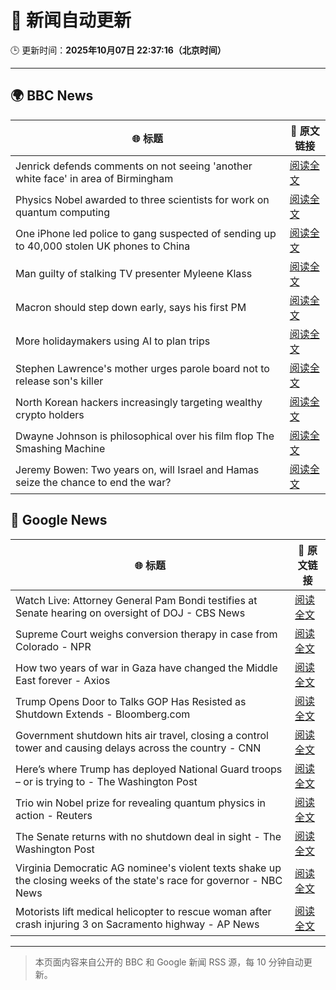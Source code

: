 # 🧠 新闻自动更新

🕒 更新时间：**2025年10月07日 22:37:16（北京时间）**

---

## 🌍 BBC News

| 🌐 标题 | 🔗 原文链接 |
|--------|-------------|
| Jenrick defends comments on not seeing 'another white face' in area of Birmingham | [阅读全文](https://www.bbc.com/news/articles/cy85zlpwne6o?at_medium=RSS&at_campaign=rss) |
| Physics Nobel awarded to three scientists for work on quantum computing | [阅读全文](https://www.bbc.com/news/articles/c98d00nq47jo?at_medium=RSS&at_campaign=rss) |
| One iPhone led police to gang suspected of sending up to 40,000 stolen UK phones to China | [阅读全文](https://www.bbc.com/news/articles/c20vlpwrzwdo?at_medium=RSS&at_campaign=rss) |
| Man guilty of stalking TV presenter Myleene Klass | [阅读全文](https://www.bbc.com/news/articles/cj0766g9edyo?at_medium=RSS&at_campaign=rss) |
| Macron should step down early, says his first PM | [阅读全文](https://www.bbc.com/news/articles/cn0rjn3l8w2o?at_medium=RSS&at_campaign=rss) |
| More holidaymakers using AI to plan trips | [阅读全文](https://www.bbc.com/news/articles/czdjzm2gv7qo?at_medium=RSS&at_campaign=rss) |
| Stephen Lawrence's mother urges parole board not to release son's killer | [阅读全文](https://www.bbc.com/news/articles/cewn99k9l7zo?at_medium=RSS&at_campaign=rss) |
| North Korean hackers increasingly targeting wealthy crypto holders | [阅读全文](https://www.bbc.com/news/articles/cwy8z7wxe03o?at_medium=RSS&at_campaign=rss) |
| Dwayne Johnson is philosophical over his film flop The Smashing Machine | [阅读全文](https://www.bbc.com/news/articles/c78400jpd40o?at_medium=RSS&at_campaign=rss) |
| Jeremy Bowen: Two years on, will Israel and Hamas seize the chance to end the war? | [阅读全文](https://www.bbc.com/news/articles/cvgqyj268ljo?at_medium=RSS&at_campaign=rss) |

## 📰 Google News

| 🌐 标题 | 🔗 原文链接 |
|--------|-------------|
| Watch Live: Attorney General Pam Bondi testifies at Senate hearing on oversight of DOJ - CBS News | [阅读全文](https://news.google.com/rss/articles/CBMioAFBVV95cUxQVjhNLTgzUURTaTNGelEtd1M0MnhJOHhfaVdJVUtiSEpHRTNEX2hrVXczdmZiMG1XWDE4LXVmN0NFc2NiRHYzNHNneEFkSFV1X0kwTjRYVEFjbU5kd19UV21jYlJtRUFkRURabmczYTU3cmk4RFE5cl9qUVlUMzdEWjhIT0VyNDk1SmdPSlY0c0FwY0pzbWhyZFZmZFFqNHM40gGmAUFVX3lxTFBPY05fNnZBVDEyZFVxcGthNjBqN3FrUk5wdEpkZTNwSElSbFZjdFM4eVlVU0h6OXFGa2liR2hUNS12OGJnM3RmZEQ0ckpScGlSVVRZcjZuLVltd1hRdUN3Z3ZoM3U0QXd6MTVONUxLMV8tVlFRbkZFTmNmMFg2V3UyMncwQUM3enoyM3ZnWlBZYWlodENFWUl0SGRvT01jeF9NTFBuM0E?oc=5) |
| Supreme Court weighs conversion therapy in case from Colorado - NPR | [阅读全文](https://news.google.com/rss/articles/CBMijwFBVV95cUxPaEpha3BrQUJ0V2RZZFl1elgyTVFGUlJDUHN1SFRoYWpTS082ZUZPZUU5N05IT1Q3NlBETlk5QmdhWm9zc2dMYUNkTExqOU5oSlVJbi1nYngteDVmS1RfMmV6bEdVNU5NdzQ3OHcxTkVfX05iSnVxZWVsNVRrOEdqZlAwNXBQd2NKNlVjN1Nvdw?oc=5) |
| How two years of war in Gaza have changed the Middle East forever - Axios | [阅读全文](https://news.google.com/rss/articles/CBMigAFBVV95cUxPd3Y5VC1xNDZfUVRJWERCZ0FhWkhvOGJZVXJ6Ul9feGdLakl1QXhxOXZHdWRISlNNaDRfYlk4QmZVNFUzTTl1eGQwUTYyVzRrMkwwQ2h5d1VzX0RZNGo0TFQyLVJna0haY09DWnJ0UGVzUk5mV1FWNkFxZURYbTQtcw?oc=5) |
| Trump Opens Door to Talks GOP Has Resisted as Shutdown Extends - Bloomberg.com | [阅读全文](https://news.google.com/rss/articles/CBMiswFBVV95cUxOS1ZpZVdjR2ZqWU5CNTZTay1qX1puUHBTcms3Y1VjUlFFZDFSMUF5LWhqREhmeDllTVNHaEY4YmZWa0IxYlZaNzlFZ1lSUWJSNmQ5by13UGdqYXhUdXR0MXNtcF9ubDBqV1VDMmhXWTczUlFRRWNsaDdkLVpaYnlnZnZQWTE2MlY4VDBmdHlOZFAzeGZWVXNLNlZFbWItVkljZUlKaEJFT0pwb0M5N18tUmNIMA?oc=5) |
| Government shutdown hits air travel, closing a control tower and causing delays across the country - CNN | [阅读全文](https://news.google.com/rss/articles/CBMid0FVX3lxTE9BOVlYVUJQbVdWdUpwZk9qb203dHBBQ2J1cDNvZi03TFI0dm4zTWxMc2FzOS1aMmhCam5zTTJfRWhoSG1RWWxoeWlfQjlkakg4SEM1ZEl3UTRyeldsY0MxWjZTTlBjOTVHVTQ5QTNncWpXTDVGT0Ew?oc=5) |
| Here’s where Trump has deployed National Guard troops – or is trying to - The Washington Post | [阅读全文](https://news.google.com/rss/articles/CBMie0FVX3lxTFAzajJMMGtDUjlVYzF0TjBXZlNHam8wNnphampPQlNLekM0RGVLLVRBWTY2QjM5QUJVbkdhMHlXQTVxNlZiQlBGQ0w1OHlYWXlERnhuRjJxcmFxanZVYzhQd3hpRWFMMmhQOVNxaTJQQm1saFh4WjZCbEV6dw?oc=5) |
| Trio win Nobel prize for revealing quantum physics in action - Reuters | [阅读全文](https://news.google.com/rss/articles/CBMinAFBVV95cUxNblJsUERObm1KZnFwMWlud3lHR1ZPVjZQamM1U2dqRW4zbVBZcWZsejlDbE9ybkI2OS0zN0R0YlVwWXJHV0wxM0ZzX2d4OVBhZTQ0TVJEdVBZVHVlT0c4UWlqOWI4eThpMjlvTXJiTVU2bTdqX1hQZXBTdkdzcUJVa2puTkQ0U3NnbXI5QURuTmdDcUJ0VTk1RFJiVlE?oc=5) |
| The Senate returns with no shutdown deal in sight - The Washington Post | [阅读全文](https://news.google.com/rss/articles/CBMikAFBVV95cUxPLVpBenpFY1BvZXRVYmo5YzQ5ZTBJVWJsNHQ4V3lUSERFaTgwSUZaTjFiQlhsbWwtMG4yT0N1Y1BHZTJCVTV2OVpiMHlmckdUVWdNN3dIVEF3T1lqYmtONHZjT2ZCR1M1ZnJEWEVDODVpWVBFUHRwY3cxN2lQUURqSXJrbGdZUkNhd2FGVTQyck0?oc=5) |
| Virginia Democratic AG nominee's violent texts shake up the closing weeks of the state's race for governor - NBC News | [阅读全文](https://news.google.com/rss/articles/CBMisAFBVV95cUxQWDAxb1RxVlJ1SjNxR2dRREs2WnROY091YjU0VmJoM0Itb2FaSjVwdWZiMEo3TDh4aUtfQjl5UEhQRUdybGtXVlBHNFo4Y3VsUTBISnJXeUN6elgwYXJ6SGVmOTNkbVlhUVZoeUlfczU4S2h5ekRNQTlsR0NpNUxndG9sWDhaOWdNVHc4ZDVQQ0ljUWdjSXdpVXQzREFLOGFSbDJBS2c3NkltZnFlWmJna9IBVkFVX3lxTE82dWYxS3RYTU56TFNkYktWZEdraWJoMmVlbWNsWjAtcFU2ZWhhbE8yeG5nVnQwdk9FWTl4aklPdklweDVsU0xoVFFKc0NEXzlreVZyM21R?oc=5) |
| Motorists lift medical helicopter to rescue woman after crash injuring 3 on Sacramento highway - AP News | [阅读全文](https://news.google.com/rss/articles/CBMinwFBVV95cUxQUFBPeUFCWVNIbXNoWFZpTzBESEZOQ2NPSzBndG85bHZtZkVjTkxLbVpuY0o4MkYzMWk3blpGLV9iN2VnZXdyZDd5aU5XbHN0U29WUm1rYTI4Y2ZSTkYwc3hIVzZlUW5BWW1CYkNrMGU5ckxITzluSWhIbXNRb1d5S3c0UWxGSGI1QVlBdWdnWmpkMkxqZU54dmZpakVEUXc?oc=5) |

---
> 本页面内容来自公开的 BBC 和 Google 新闻 RSS 源，每 10 分钟自动更新。